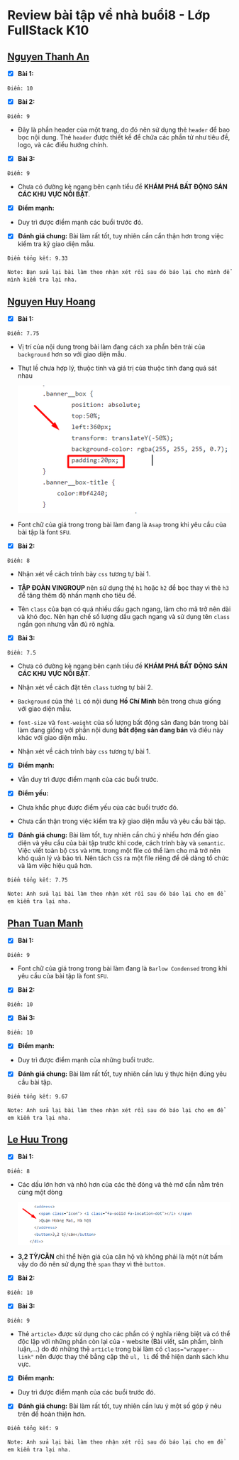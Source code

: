# Review bài tập về nhà buổi8 - Lớp FullStack K10

## [Nguyen Thanh An](https://ann573.github.io/f8-fullstack-k10/BTVN/Day8/)

- [x] **Bài 1:**

`Điểm: 10`

- [x] **Bài 2:**

`Điểm: 9`

- Đây là phần header của một trang, do đó nên sử dụng thẻ `header` để bao bọc nội dung. Thẻ `header` được thiết kế để chứa các phần tử như tiêu đề, logo, và các điều hướng chính.

- [x] **Bài 3:**

`Điểm: 9`

- Chưa có đường kẻ ngang bên cạnh tiều đề **KHÁM PHÁ BẤT ĐỘNG SẢN CÁC KHU VỰC NỔI BẬT**.

- [x] **Điểm mạnh:**

- Duy trì được điểm mạnh các buổi trước đó.

- [x] **Đánh giá chung:** Bài làm rất tốt, tuy nhiên cần cẩn thận hơn trong việc kiểm tra kỹ giao diện mẫu.

`Điểm tổng kết: 9.33`

`Note: Bạn sửa lại bài làm theo nhận xét rồi sau đó báo lại cho mình để mình kiểm tra lại nha.`

## [Nguyen Huy Hoang](https://nguyenhoang2404.github.io/f8-fullstack-k10/BaiTapVeNha8/BaiTap1.html)

- [x] **Bài 1:**

`Điểm: 7.75`

- Vị trí của nội dung trong bài làm đang cách xa phần bên trái của `background` hơn so với giao diện mẫu.

- Thụt lề chưa hợp lý, thuộc tính và giá trị của thuộc tính đang quá sát nhau

  ![alt text](./images/NHH_01.png)

- Font chữ của giá trong trong bài làm đang là `Asap` trong khi yêu cầu của bài tập là font `SFU`.

- [x] **Bài 2:**

`Điểm: 8`

- Nhận xét về cách trình bày `css` tương tự bài 1.

- **TẬP ĐOÀN VINGROUP** nên sử dụng thẻ `h1` hoặc `h2` để bọc thay vì thẻ `h3` để tăng thêm độ nhấn mạnh cho tiêu đề.

- Tên `class` của bạn có quá nhiều dấu gạch ngang, làm cho mã trở nên dài và khó đọc. Nên hạn chế số lượng dấu gạch ngang và sử dụng tên `class` ngắn gọn nhưng vẫn đủ rõ nghĩa.

- [x] **Bài 3:**

`Điểm: 7.5`

- Chưa có đường kẻ ngang bên cạnh tiều đề **KHÁM PHÁ BẤT ĐỘNG SẢN CÁC KHU VỰC NỔI BẬT**.

- Nhận xét về cách đặt tên `class` tương tự bài 2.

- `Background` của thẻ `li` có nội dung **Hồ Chí Minh** bên trong chưa giống với giao diện mẫu.

- `font-size` và `font-weight` của số lượng bất động sản đang bán trong bài làm đang giống với phần nội dung **bất động sản đang bán** và điều này khác với giao diện mẫu.

- Nhận xét về cách trình bày `css` tương tự bài 1.

- [x] **Điểm mạnh:**

- Vẫn duy trì được điểm mạnh của các buổi trước.

- [x] **Điểm yếu:**

- Chưa khắc phục được điểm yếu của các buổi trước đó.

- Chưa cẩn thận trong việc kiểm tra kỹ giao diện mẫu và yêu cầu bài tập.

- [x] **Đánh giá chung:** Bài làm tốt, tuy nhiên cần chú ý nhiều hơn đến giao diện và yêu cầu của bài tập trước khi code, cách trình bày và `semantic`. Việc viết toàn bộ `CSS` và `HTML` trong một file có thể làm cho mã trở nên khó quản lý và bảo trì. Nên tách `CSS` ra một file riêng để dễ dàng tổ chức và làm việc hiệu quả hơn.

`Điểm tổng kết: 7.75`

`Note: Anh sửa lại bài làm theo nhận xét rồi sau đó báo lại cho em để em kiểm tra lại nha.`

## [Phan Tuan Manh](https://phantuanmanh.github.io/f8-fullstack-k10/Day-8/index.html)

- [x] **Bài 1:**

`Điểm: 9`

- Font chữ của giá trong trong bài làm đang là `Barlow Condensed` trong khi yêu cầu của bài tập là font `SFU`.

- [x] **Bài 2:**

`Điểm: 10`

- [x] **Bài 3:**

`Điểm: 10`

- [x] **Điểm mạnh:**

- Duy trì được điểm mạnh của những buổi trước.

- [x] **Đánh giá chung:** Bài làm rất tốt, tuy nhiên cần lưu ý thực hiện đúng yêu cầu bài tập.

`Điểm tổng kết: 9.67`

`Note: Anh sửa lại bài làm theo nhận xét rồi sau đó báo lại cho em để em kiểm tra lại nha.`

## [Le Huu Trong](https://kaiosuke.github.io/Excercise-8/)

- [x] **Bài 1:**

`Điểm: 8`

- Các dấu lớn hơn và nhỏ hơn của các thẻ đóng và thẻ mở cần nằm trên cùng một dòng

  ![alt text](./images/LHT.png)

- **3,2 TỶ/CĂN** chỉ thể hiện giá của căn hộ và không phải là một nút bấm vậy do đó nên sử dụng thẻ `span` thay vì thẻ `button`.

- [x] **Bài 2:**

`Điểm: 10`

- [x] **Bài 3:**

`Điểm: 9`

- Thẻ `article>` được sử dụng cho các phần có ý nghĩa riêng biệt và có thể độc lập với những phần còn lại của - website (Bài viết, sản phẩm, bình luận,…) do đó những thẻ `article` trong bài làm có `class="wrapper--link"` nên được thay thế bằng cặp thẻ `ul, li` để thể hiện danh sách khu vực.

- [x] **Điểm mạnh:**

- Duy trì được điểm mạnh của các buổi trước đó.

- [x] **Đánh giá chung:** Bài làm rất tốt, tuy nhiên cần lưu ý một số góp ý nêu trên để hoàn thiện hơn.

`Điểm tổng kết: 9`

`Note: Anh sửa lại bài làm theo nhận xét rồi sau đó báo lại cho em để em kiểm tra lại nha.`
